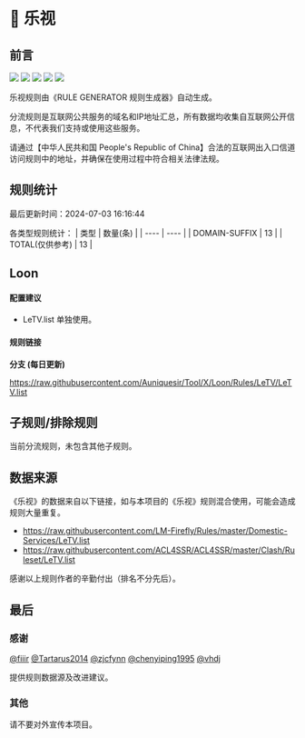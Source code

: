 # 🧸 乐视

## 前言

![](https://shields.io/badge/-移除重复规则-ff69b4) ![](https://shields.io/badge/-DOMAIN与DOMAIN--SUFFIX合并-green) ![](https://shields.io/badge/-DOMAIN--SUFFIX间合并-critical) ![](https://shields.io/badge/-DOMAIN--SUFFIX与DOMAIN--KEYWORD合并-blue) ![](https://shields.io/badge/-IP--CIDR(6)合并-blueviolet) 

乐视规则由《RULE GENERATOR 规则生成器》自动生成。

分流规则是互联网公共服务的域名和IP地址汇总，所有数据均收集自互联网公开信息，不代表我们支持或使用这些服务。

请通过【中华人民共和国 People's Republic of China】合法的互联网出入口信道访问规则中的地址，并确保在使用过程中符合相关法律法规。

## 规则统计

最后更新时间：2024-07-03 16:16:44

各类型规则统计：
| 类型 | 数量(条)  | 
| ---- | ----  |
| DOMAIN-SUFFIX | 13  | 
| TOTAL(仅供参考) | 13  | 


## Loon 

#### 配置建议
- LeTV.list 单独使用。

#### 规则链接
**分支 (每日更新)**

https://raw.githubusercontent.com/Auniquesir/Tool/X/Loon/Rules/LeTV/LeTV.list











## 子规则/排除规则


当前分流规则，未包含其他子规则。

## 数据来源

《乐视》的数据来自以下链接，如与本项目的《乐视》规则混合使用，可能会造成规则大量重复。

- https://raw.githubusercontent.com/LM-Firefly/Rules/master/Domestic-Services/LeTV.list
- https://raw.githubusercontent.com/ACL4SSR/ACL4SSR/master/Clash/Ruleset/LeTV.list


感谢以上规则作者的辛勤付出（排名不分先后）。

## 最后

### 感谢

[@fiiir](https://github.com/fiiir) [@Tartarus2014](https://github.com/Tartarus2014) [@zjcfynn](https://github.com/zjcfynn) [@chenyiping1995](https://github.com/chenyiping1995) [@vhdj](https://github.com/vhdj)

提供规则数据源及改进建议。

### 其他

请不要对外宣传本项目。